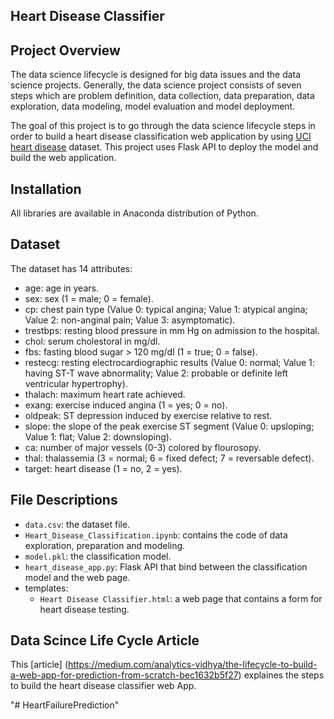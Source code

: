 ## Heart Disease Classifier

## Project Overview

The data science lifecycle is designed for big data issues and the data science projects. Generally, the data science project consists of seven steps which are problem definition, data collection, data preparation, data exploration, data modeling, model evaluation and model deployment.

The goal of this project is to go through the data science lifecycle steps in order to build a heart disease classification web application by using [UCI heart disease](https://archive.ics.uci.edu/ml/datasets/statlog+(heart)) dataset. This project uses Flask API to deploy the model and build the web application.

## Installation 

All libraries are available in Anaconda distribution of Python.

## Dataset
The dataset has 14 attributes:

 - age: age in years.
 - sex: sex (1 = male; 0 = female).
 - cp: chest pain type (Value 0: typical angina; Value 1: atypical angina; Value 2: non-anginal pain; Value 3: asymptomatic).
 - trestbps: resting blood pressure in mm Hg on admission to the hospital.
 - chol: serum cholestoral in mg/dl.
 - fbs: fasting blood sugar > 120 mg/dl (1 = true; 0 = false).
 - restecg: resting electrocardiographic results (Value 0: normal; Value 1: having ST-T wave abnormality; Value 2: probable or definite left ventricular hypertrophy).
 - thalach: maximum heart rate achieved.
 - exang: exercise induced angina (1 = yes; 0 = no).
 - oldpeak: ST depression induced by exercise relative to rest.
 - slope: the slope of the peak exercise ST segment (Value 0: upsloping; Value 1: flat; Value 2: downsloping).
 - ca: number of major vessels (0-3) colored by flourosopy.
 - thal: thalassemia (3 = normal; 6 = fixed defect; 7 = reversable defect).
 - target: heart disease (1 = no, 2 = yes).


## File Descriptions 

- `data.csv`: the dataset file.
- `Heart_Disease_Classification.ipynb`: contains the code of data exploration, preparation and modeling. 
- `model.pkl`: the classification model. 
- `heart_disease_app.py`: Flask API that bind between the classification model and the web page. 
- templates:
	- `Heart Disease Classifier.html`: a web page that contains a form for heart disease testing. 
	

## Data Scince Life Cycle Article
This [article] (https://medium.com/analytics-vidhya/the-lifecycle-to-build-a-web-app-for-prediction-from-scratch-bec1632b5f27) explaines the steps to build the heart disease classifier web App. 

	




"# HeartFailurePrediction" 
